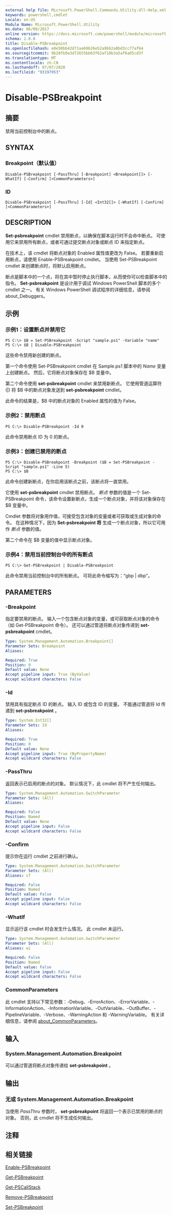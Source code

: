 ```yaml
---
external help file: Microsoft.PowerShell.Commands.Utility.dll-Help.xml
keywords: powershell,cmdlet
Locale: en-US
Module Name: Microsoft.PowerShell.Utility
ms.date: 06/09/2017
online version: https://docs.microsoft.com/powershell/module/microsoft.powershell.utility/disable-psbreakpoint?view=powershell-5.1&WT.mc_id=ps-gethelp
schema: 2.0.0
title: Disable-PSBreakpoint
ms.openlocfilehash: e8e50bb42d71aa69626e52a9bb2a8bd3cc77af64
ms.sourcegitcommit: 9b28fb9a3d72655bb63f62af18b3a5af6a05cd3f
ms.translationtype: MT
ms.contentlocale: zh-CN
ms.lasthandoff: 07/07/2020
ms.locfileid: "93197953"
---
```

# Disable-PSBreakpoint

## 摘要
禁用当前控制台中的断点。

## SYNTAX

### Breakpoint（默认值）

```
Disable-PSBreakpoint [-PassThru] [-Breakpoint] <Breakpoint[]> [-WhatIf] [-Confirm] [<CommonParameters>]
```

### ID

```
Disable-PSBreakpoint [-PassThru] [-Id] <Int32[]> [-WhatIf] [-Confirm] [<CommonParameters>]
```

## DESCRIPTION
**Set-psbreakpoint** cmdlet 禁用断点，以确保在脚本运行时不会命中断点。
可使用它来禁用所有断点，或者可通过提交断点对象或断点 ID 来指定断点。

在技术上，该 cmdlet 将断点对象的 Enabled 属性值更改为 False。
若要重新启用断点，请使用 Enable-PSBreakpoint cmdlet。
当使用 Set-PSBreakpoint cmdlet 来创建断点时，将默认启用断点。

断点是脚本中的一个点，将在其中暂时停止执行脚本，从而使你可以检查脚本中的指令。
**Set-psbreakpoint** 是设计用于调试 Windows PowerShell 脚本的多个 cmdlet 之一。
有关 Windows PowerShell 调试程序的详细信息，请参阅 about_Debuggers。

## 示例

### 示例1：设置断点并禁用它

```
PS C:\> $B = Set-PSBreakpoint -Script "sample.ps1" -Variable "name"
PS C:\> $B | Disable-PSBreakpoint
```

这些命令禁用新创建的断点。

第一个命令使用 Set-PSBreakpoint cmdlet 在 Sample.ps1 脚本中的 *Name* 变量上创建断点。
然后，它将断点对象保存在 $B 变量中。

第二个命令使用 **set-psbreakpoint** cmdlet 来禁用新断点。
它使用管道运算符 (|) 将 $B 中的断点对象发送到 **set-psbreakpoint** cmdlet。

此命令的结果是，$B 中的断点对象的 Enabled 属性的值为 False。

### 示例2：禁用断点

```
PS C:\> Disable-PSBreakpoint -Id 0
```

此命令禁用断点 ID 为 0 的断点。

### 示例3：创建已禁用的断点

```
PS C:\> Disable-PSBreakpoint -Breakpoint ($B = Set-PSBreakpoint -Script "sample.ps1" -Line 5)
PS C:\> $B
```

此命令创建新断点，在你启用该断点之前，该断点将一直禁用。

它使用 **set-psbreakpoint** cmdlet 禁用断点。
*断点* 参数的值是一个 Set-PSBreakpoint 命令，该命令设置新断点，生成一个断点对象，并将该对象保存在 $B 变量中。

Cmdlet 参数将对象用作值，可接受包含对象的变量或者可获取或生成对象的命令。
在这种情况下，因为 **Set-psbreakpoint 将** 生成一个断点对象，所以它可用作 *断点* 参数的值。

第二个命令在 $B 变量的值中显示断点对象。

### 示例4：禁用当前控制台中的所有断点

```
PS C:\> Get-PSBreakpoint | Disable-PSBreakpoint
```

此命令禁用当前控制台中的所有断点。
可将此命令缩写为：“gbp | dbp”。

## PARAMETERS

### -Breakpoint
指定要禁用的断点。
输入一个包含断点对象的变量，或可获取断点对象的命令（如 Get-PSBreakpoint 命令）。
还可以通过管道将断点对象传递到 **set-psbreakpoint** cmdlet。

```yaml
Type: System.Management.Automation.Breakpoint[]
Parameter Sets: Breakpoint
Aliases:

Required: True
Position: 0
Default value: None
Accept pipeline input: True (ByValue)
Accept wildcard characters: False
```

### -Id
禁用具有指定断点 ID 的断点。
输入 ID 或包含 ID 的变量。
不能通过管道将 Id 传递到 **set-psbreakpoint** 。

```yaml
Type: System.Int32[]
Parameter Sets: Id
Aliases:

Required: True
Position: 0
Default value: None
Accept pipeline input: True (ByPropertyName)
Accept wildcard characters: False
```

### -PassThru
返回表示已启用的断点的对象。
默认情况下，此 cmdlet 将不产生任何输出。

```yaml
Type: System.Management.Automation.SwitchParameter
Parameter Sets: (All)
Aliases:

Required: False
Position: Named
Default value: None
Accept pipeline input: False
Accept wildcard characters: False
```

### -Confirm
提示你在运行 cmdlet 之前进行确认。

```yaml
Type: System.Management.Automation.SwitchParameter
Parameter Sets: (All)
Aliases: cf

Required: False
Position: Named
Default value: False
Accept pipeline input: False
Accept wildcard characters: False
```

### -WhatIf
显示运行该 cmdlet 时会发生什么情况。
此 cmdlet 未运行。

```yaml
Type: System.Management.Automation.SwitchParameter
Parameter Sets: (All)
Aliases: wi

Required: False
Position: Named
Default value: False
Accept pipeline input: False
Accept wildcard characters: False
```

### CommonParameters
此 cmdlet 支持以下常见参数：-Debug、-ErrorAction、-ErrorVariable、-InformationAction、-InformationVariable、-OutVariable、-OutBuffer、-PipelineVariable、-Verbose、-WarningAction 和 -WarningVariable。 有关详细信息，请参阅 [about_CommonParameters](https://go.microsoft.com/fwlink/?LinkID=113216)。

## 输入

### System.Management.Automation.Breakpoint
可以通过管道将断点对象传递给 **set-psbreakpoint** 。

## 输出

### 无或 System.Management.Automation.Breakpoint
当使用 *PassThru* 参数时， **set-psbreakpoint** 将返回一个表示已禁用的断点的对象。
否则，此 cmdlet 将不生成任何输出。

## 注释

## 相关链接

[Enable-PSBreakpoint](Enable-PSBreakpoint.md)

[Get-PSBreakpoint](Get-PSBreakpoint.md)

[Get-PSCallStack](Get-PSCallStack.md)

[Remove-PSBreakpoint](Remove-PSBreakpoint.md)

[Set-PSBreakpoint](Set-PSBreakpoint.md)
